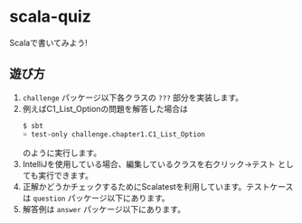 # scala-quiz
Scalaで書いてみよう!

## 遊び方
1. `challenge` パッケージ以下各クラスの `???` 部分を実装します。
2. 例えばC1_List_Optionの問題を解答した場合は
    ```sh
    $ sbt
    > test-only challenge.chapter1.C1_List_Option
    ```
    のように実行します。
3. IntelliJを使用している場合、編集しているクラスを右クリック→テスト としても実行できます。
3. 正解かどうかチェックするためにScalatestを利用しています。テストケースは `question` パッケージ以下にあります。
4. 解答例は `answer` パッケージ以下にあります。